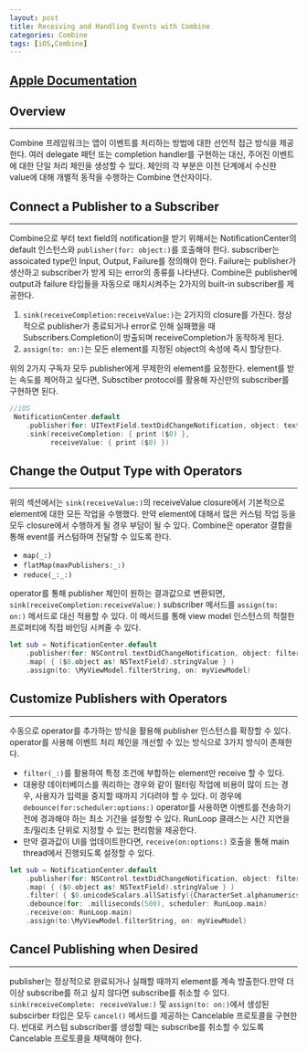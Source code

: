 ```yaml
---
layout: post
title: Receiving and Handling Events with Combine
categories: Combine
tags: [iOS,Combine]
---
```


## [Apple Documentation](https://developer.apple.com/documentation/combine/receiving-and-handling-events-with-combine)

## Overview
---
Combine 프레임워크는 앱이 이벤트를 처리하는 방법에 대한 선언적 접근 방식을 제공한다. 여러 delegate 패턴 또는 completion handler를 구현하는 대신, 주어진 이벤트에 대한 단일 처리 체인을 생성할 수 있다. 체인의 각 부분은 이전 단계에서 수신한 value에 대해 개별적 동작을 수행하는 Combine 연산자이다.

## Connect a Publisher to a Subscriber
---
Combine으로 부터 text field의 notification을 받기 위해서는 NotificationCenter의 default 인스턴스와 `publisher(for: object:)`를 호출해야 한다. subscriber는 assoicated type인 Input, Output, Failure를 정의해야 한다. Failure는 publisher가 생산하고 subscriber가 받게 되는 error의 종류를 나타낸다. Combine은 publisher에 output과 failure 타입들을 자동으로 매치시켜주는 2가지의 built-in subscriber를 제공한다. 

1. `sink(receiveCompletion:receiveValue:)`는 2가지의 closure를 가진다. 정상적으로 publisher가 종료되거나 error로 인해 실패했을 때 Subscribers.Completion이 방출되며 receiveCompletion가 동작하게 된다.
2. `assign(to: on:)`는 모든 element를 지정된 object의 속성에 즉시 할당한다. 

위의 2가지 구독자 모두 publisher에게 무제한의 element를 요청한다. element를 받는 속도를 제어하고 싶다면, Subsctiber protocol를 활용해 자신만의 subscriber를 구현하면 된다. 

``` swift
//iOS
 NotificationCenter.default
    .publisher(for: UITextField.textDidChangeNotification, object: textfield)
    .sink(receiveCompletion: { print ($0) },
          receiveValue: { print ($0) })
```


## Change the Output Type with Operators
---
위의 섹션에서는 `sink(receiveValue:)`의 receiveValue closure에서 기본적으로 element에 대한 모든 작업을 수행했다. 만약 element에 대해서 많은 커스텀 작업 등을 모두 closure에서 수행하게 될 경우 부담이 될 수 있다. Combine은 operator 결합을 통해 event를 커스텀하며 전달할 수 있도록 한다. 

+ `map(_:)`
+ `flatMap(maxPublishers:_:)`
+ `reduce(_:_:)`
 

operator를 통해 publisher 체인이 원하는 결과값으로 변환되면, `sink(receiveCompletion:receiveValue:)` subscriber 메서드를 `assign(to: on:)` 메서드로 대신 적용할 수 있다. 이 메서드를 통해 view model 인스턴스의 적절한 프로퍼티에 직접 바인딩 시켜줄 수 있다. 

``` swift
let sub = NotificationCenter.default
    .publisher(for: NSControl.textDidChangeNotification, object: filterField)
    .map( { ($0.object as! NSTextField).stringValue } )
    .assign(to: \MyViewModel.filterString, on: myViewModel)
```

## Customize Publishers with Operators 
---
수동으로 operator를 추가하는 방식을 활용해 publisher 인스턴스를 확장할 수 있다. operator를 사용해 이벤트 처리 체인을 개선할 수 있는 방식으로 3가지 방식이 존재한다. 

+ `filter(_:)`를 활용하여 특정 조건에 부합하는 element만 receive 할 수 있다. 
+ 대용량 데이터베이스를 쿼리하는 경우와 같이 필터링 작업에 비용이 많이 드는 경우, 사용자가 입력을 중지할 때까지 기다려야 할 수 있다. 이 경우에 `debounce(for:scheduler:options:)` operator를 사용하면 이벤트를 전송하기 전에 경과해야 하는 최소 기간을 설정할 수 있다. RunLoop 클래스는 시간 지연을 초/밀리초 단위로 지정할 수 있는 편리함을 제공한다. 
+ 만약 결과값이 UI를 업데이트한다면, `receive(on:options:)` 호출을 통해 main thread에서 진행되도록 설정할 수 있다. 

``` swift
let sub = NotificationCenter.default
    .publisher(for: NSControl.textDidChangeNotification, object: filterField)
    .map( { ($0.object as! NSTextField).stringValue } )
    .filter( { $0.unicodeScalars.allSatisfy({CharacterSet.alphanumerics.contains($0)}) } )
    .debounce(for: .milliseconds(500), scheduler: RunLoop.main)
    .receive(on: RunLoop.main)
    .assign(to:\MyViewModel.filterString, on: myViewModel)
```

## Cancel Publishing when Desired
---
publisher는 정상적으로 완료되거나 실패할 때까지 element를 계속 방출한다.만약 더 이상 subscribe를 하고 싶지 않다면 subscribe를 취소할 수 있다. `sink(receiveComplete: receiveValue:)` 및 `assign(to: on:)`에서 생성된 subscirber 타입은 모두 `cancel()` 메서드를 제공하는 Cancelable 프로토콜을 구현한다. 반대로 커스텀 subscriber를 생성할 때는 subscribe를 취소할 수 있도록 Cancelable 프로토콜을 채택해야 한다.
